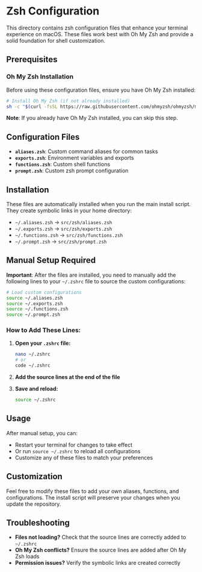 # Zsh Configuration

This directory contains zsh configuration files that enhance your terminal experience on macOS. These files work best with Oh My Zsh and provide a solid foundation for shell customization.

## Prerequisites

### Oh My Zsh Installation

Before using these configuration files, ensure you have Oh My Zsh installed:

```bash
# Install Oh My Zsh (if not already installed)
sh -c "$(curl -fsSL https://raw.githubusercontent.com/ohmyzsh/ohmyzsh/master/tools/install.sh)"
```

**Note**: If you already have Oh My Zsh installed, you can skip this step.

## Configuration Files

- **`aliases.zsh`**: Custom command aliases for common tasks
- **`exports.zsh`**: Environment variables and exports
- **`functions.zsh`**: Custom shell functions
- **`prompt.zsh`**: Custom zsh prompt configuration

## Installation

These files are automatically installed when you run the main install script. They create symbolic links in your home directory:

- `~/.aliases.zsh` → `src/zsh/aliases.zsh`
- `~/.exports.zsh` → `src/zsh/exports.zsh`
- `~/.functions.zsh` → `src/zsh/functions.zsh`
- `~/.prompt.zsh` → `src/zsh/prompt.zsh`

## Manual Setup Required

**Important**: After the files are installed, you need to manually add the following lines to your `~/.zshrc` file to source the custom configurations:

```bash
# Load custom configurations
source ~/.aliases.zsh
source ~/.exports.zsh
source ~/.functions.zsh
source ~/.prompt.zsh
```

### How to Add These Lines:

1. **Open your `.zshrc` file:**
   ```bash
   nano ~/.zshrc
   # or
   code ~/.zshrc
   ```

2. **Add the source lines at the end of the file**

3. **Save and reload:**
   ```bash
   source ~/.zshrc
   ```

## Usage

After manual setup, you can:
- Restart your terminal for changes to take effect
- Or run `source ~/.zshrc` to reload all configurations
- Customize any of these files to match your preferences

## Customization

Feel free to modify these files to add your own aliases, functions, and configurations. The install script will preserve your changes when you update the repository.

## Troubleshooting

- **Files not loading?** Check that the source lines are correctly added to `~/.zshrc`
- **Oh My Zsh conflicts?** Ensure the source lines are added after Oh My Zsh loads
- **Permission issues?** Verify the symbolic links are created correctly
